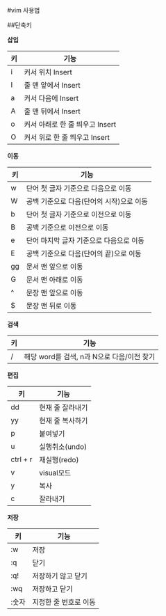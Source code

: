 #vim 사용법

##단축키

**삽입**

| 키 | 기능                            |
|----|---------------------------------|
| i  | 커서 위치 Insert                |
| I  | 줄 맨 앞에서 Insert             |
| a  | 커서 다음에 Insert              |
| A  | 줄 맨 뒤에서 Insert             |
| o  | 커서 아래로 한 줄 띄우고 Insert |
| O  | 커서 위로 한 줄 띄우고 Insert   |

**이동**

| 키 | 기능                                     |
|----|------------------------------------------|
| w  | 단어 첫 글자 기준으로 다음으로 이동      |
| W  | 공백 기준으로 다음(단어의 시작)으로 이동 |
| b  | 단어 첫 글자 기준으로 이전으로 이동      |
| B  | 공백 기준으로 이전으로 이동              |
| e  | 단어 마지막 글자 기준으로 다음으로 이동  |
| E  | 공백 기준으로 다음(단어의 끝)으로 이동   |
| gg | 문서 맨 앞으로 이동                      |
| G  | 문서 맨 아래로 이동                      |
| ^  | 문장 맨 앞으로 이동                      |
| $  | 문장 맨 뒤로 이동                        |

**검색**

| 키 | 기능                                       |
|----|--------------------------------------------|
| /  | 해당 word를 검색, n과 N으로 다음/이전 찾기 |

**편집**

| 키       | 기능             |
|----------|------------------|
| dd       | 현재 줄 잘라내기 |
| yy       | 현재 줄 복사하기 |
| p        | 붙여넣기         |
| u        | 실행취소(undo)   |
| ctrl + r | 재실행(redo)     |
| v        | visual모드       |
| y        | 복사             |
| c        | 잘라내기         |

**저장**

| 키    | 기능                  |
|-------|-----------------------|
| :w    | 저장                  |
| :q    | 닫기                  |
| :q!   | 저장하기 않고 닫기    |
| :wq   | 저장하고 닫기         |
| :숫자 | 지정한 줄 번호로 이동 |